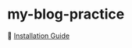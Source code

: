 # my-blog-practice

📘 [Installation Guide](https://github.com/YOUR_USERNAME/my-blog-practice/wiki/Installation)

